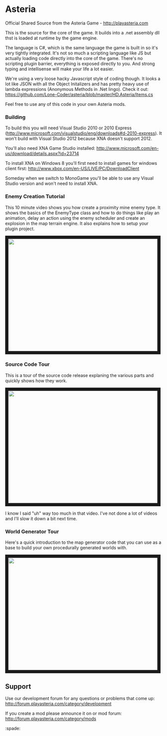 Asteria
=======

Official Shared Source from the Asteria Game - http://playasteria.com

This is the source for the core of the game. It builds into a .net assembly dll thst is loaded at runtime by the game engine.

The language is C#, which is the same language the game is built in so it's very tightly integrated. It's not so much a scripting language like JS but actually loading code directly into the core of the game. There's no scripting plugin barrier, everything is exposed directly to you. And strong typing and intellisense will make your life a lot easier.

We're using a very loose hacky Javascript style of coding though. It looks a lot like JSON with all the Object Initalizers and has pretty heavy use of lambda expressions (Anonymous Methods in .Net lingo). Check it out: https://github.com/Lone-Coder/asteria/blob/master/HD.Asteria/Items.cs

Feel free to use any of this code in your own Asteria mods.

### Building

To build this you will need Visual Studio 2010 or 2010 Express (http://www.microsoft.com/visualstudio/eng/downloads#d-2010-express). It won't build with Visual Studio 2012 because XNA doesn't support 2012.

You'll also need XNA Game Studio installed: http://www.microsoft.com/en-us/download/details.aspx?id=23714

To install XNA on Windows 8 you'll first need to install games for windows client first: http://www.xbox.com/en-US/LIVE/PC/DownloadClient

Someday when we switch to MonoGame you'll be able to use any Visual Studio version and won't need to install XNA.

### Enemy Creation Tutorial

This 10 minute video shows you how create a proximity mine enemy type. It shows the basics of the EnemyType class and how to do things like play an animation, delay an action using the enemy scheduler and create an explosion in the map terrain engine. It also explains how to setup your plugin project.

<a href="http://www.youtube.com/watch?feature=player_embedded&v=CwBFFtkam44" target="_blank"><img src="http://img.youtube.com/vi/CwBFFtkam44/0.jpg" width="480" height="360" border="10" /></a>

### Source Code Tour

This is a tour of the source code release explaning the various parts and quickly shows how they work.

<a href="http://www.youtube.com/watch?feature=player_embedded&v=jGR0EVYc_Bo" target="_blank"><img src="http://img.youtube.com/vi/jGR0EVYc_Bo/0.jpg" width="480" height="360" border="10" /></a>

I know I said "uh" way too much in that video. I've not done a lot of videos and I'll slow it down a bit next time.

### World Generator Tour

Here's a quick introduction to the map generator code that you can use as a base to build your own procedurally generated worlds with.

<a href="http://www.youtube.com/watch?feature=player_embedded&v=mn_wW8uZ6eQ" target="_blank"><img src="http://img.youtube.com/vi/mn_wW8uZ6eQ/0.jpg" width="480" height="360" border="10" /></a>

## Support

Use our development forum for any questions or problems that come up: http://forum.playasteria.com/category/development

If you create a mod please announce it on or mod forum: http://forum.playasteria.com/category/mods

:spade:

